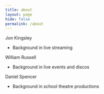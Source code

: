 ```yaml
---
title: about
layout: page
hide: false
permalink: /about
---
```


Jon Kingsley

- Background in live streaming

William Russell

- Background in live events and discos

Daniel Spencer

- Background in school theatre productions